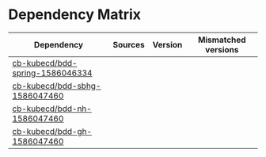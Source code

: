 # Dependency Matrix

Dependency | Sources | Version | Mismatched versions
---------- | ------- | ------- | -------------------
[cb-kubecd/bdd-spring-1586046334](https://github.com/cb-kubecd/bdd-spring-1586046334.git) |  | []() | 
[cb-kubecd/bdd-sbhg-1586047460](https://github.com/cb-kubecd/bdd-sbhg-1586047460.git) |  | []() | 
[cb-kubecd/bdd-nh-1586047460](https://github.com/cb-kubecd/bdd-nh-1586047460.git) |  | []() | 
[cb-kubecd/bdd-gh-1586047460](https://github.com/cb-kubecd/bdd-gh-1586047460.git) |  | []() | 
